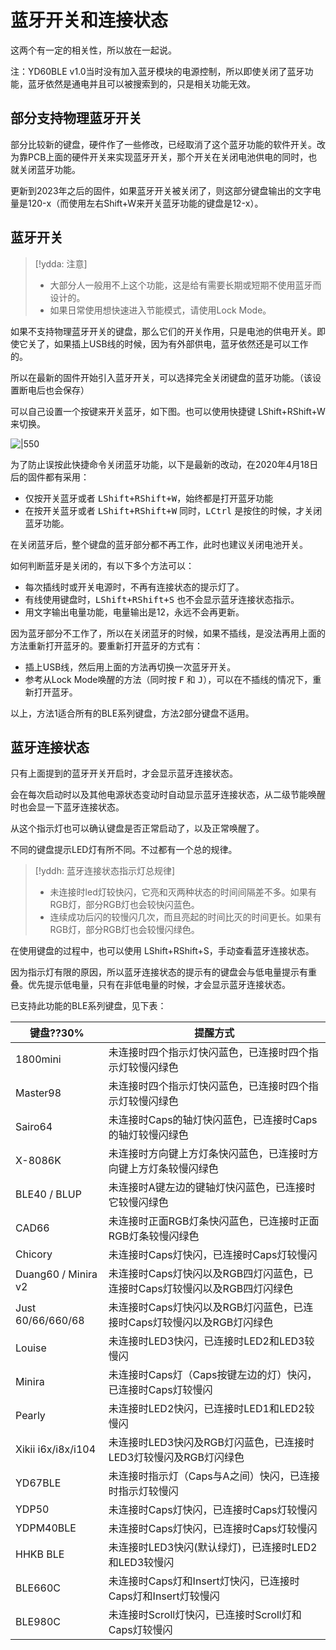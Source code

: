 # 蓝牙开关和连接状态

这两个有一定的相关性，所以放在一起说。

注：YD60BLE v1.0当时没有加入蓝牙模块的电源控制，所以即使关闭了蓝牙功能，蓝牙依然是通电并且可以被搜索到的，只是相关功能无效。


## 部分支持物理蓝牙开关

部分比较新的键盘，硬件作了一些修改，已经取消了这个蓝牙功能的软件开关。改为靠PCB上面的硬件开关来实现蓝牙开关，那个开关在关闭电池供电的同时，也就关闭蓝牙功能。

更新到2023年之后的固件，如果蓝牙开关被关闭了，则这部分键盘输出的文字电量是120-x（而使用左右Shift+W来开关蓝牙功能的键盘是12-x）。


## 蓝牙开关

> [!ydda: 注意]
> - 大部分人一般用不上这个功能，这是给有需要长期或短期不使用蓝牙而设计的。
> - 如果日常使用想快速进入节能模式，请使用Lock Mode。

如果不支持物理蓝牙开关的键盘，那么它们的开关作用，只是电池的供电开关。即使它关了，如果插上USB线的时候，因为有外部供电，蓝牙依然还是可以工作的。

所以在最新的固件开始引入蓝牙开关，可以选择完全关闭键盘的蓝牙功能。（该设置断电后也会保存）

可以自己设置一个按键来开关蓝牙，如下图。也可以使用快捷键 <key>LShift+RShift+W</key> 来切换。

![|550](assets/conection_01.png)

为了防止误按此快捷命令关闭蓝牙功能，以下是最新的改动，在2020年4月18日后的固件都有采用：
  - 仅按开关蓝牙或者 <kbd>LShift+RShift+W</kbd>，始终都是打开蓝牙功能
  - 在按开关蓝牙或者 <kbd>LShift+RShift+W</kbd> 同时，<kbd>LCtrl</kbd> 是按住的时候，才关闭蓝牙功能。

在关闭蓝牙后，整个键盘的蓝牙部分都不再工作，此时也建议关闭电池开关。

如何判断蓝牙是关闭的，有以下多个方法可以：
  - 每次插线时或开关电源时，不再有连接状态的提示灯了。
  - 有线使用键盘时，<kbd>LShift+RShift+S</kbd> 也不会显示蓝牙连接状态指示。
  - 用文字输出电量功能，电量输出是12，永远不会再更新。

因为蓝牙部分不工作了，所以在关闭蓝牙的时候，如果不插线，是没法再用上面的方法重新打开蓝牙的。要重新打开蓝牙的方式有：
  - 插上USB线，然后用上面的方法再切换一次蓝牙开关。
  - 参考从Lock Mode唤醒的方法（同时按 <kbd>F</kbd> 和 <kbd>J</kbd>），可以在不插线的情况下，重新打开蓝牙。

以上，方法1适合所有的BLE系列键盘，方法2部分键盘不适用。


## 蓝牙连接状态

只有上面提到的蓝牙开关开启时，才会显示蓝牙连接状态。

会在每次启动时以及其他电源状态变动时自动显示蓝牙连接状态，从二级节能唤醒时也会显一下蓝牙连接状态。

从这个指示灯也可以确认键盘是否正常启动了，以及正常唤醒了。

不同的键盘提示LED灯有所不同。不过都有一个总的规律。

> [!yddh: 蓝牙连接状态指示灯总规律]
> - 未连接时led灯较快闪，它亮和灭两种状态的时间间隔差不多。如果有RGB灯，部分RGB灯也会较快闪蓝色。
> - 连续成功后闪的较慢闪几次，而且亮起的时间比灭的时间更长。如果有RGB灯，部分RGB灯也会较慢闪绿色。

在使用键盘的过程中，也可以使用 <key>LShift+RShift+S</key>，手动查看蓝牙连接状态。

因为指示灯有限的原因，所以蓝牙连接状态的提示有的键盘会与低电量提示有重叠。优先提示低电量，只有在非低电量的时候，才会显示蓝牙连接状态。

已支持此功能的BLE系列键盘，见下表：

| 键盘??30% | 提醒方式 |
| --- | ---- |
| 1800mini | 未连接时四个指示灯快闪蓝色，已连接时四个指示灯较慢闪绿色 |
| Master98 | 未连接时四个指示灯快闪蓝色，已连接时四个指示灯较慢闪绿色 |
| Sairo64 | 未连接时Caps的轴灯快闪蓝色，已连接时Caps的轴灯较慢闪绿色 |
| X-8086K | 未连接时方向键上方灯条快闪蓝色，已连接时方向键上方灯条较慢闪绿色 |
| BLE40 / BLUP | 未连接时A键左边的键轴灯快闪蓝色，已连接时它较慢闪绿色 |
| CAD66 | 未连接时正面RGB灯条快闪蓝色，已连接时正面RGB灯条较慢闪绿色 |
| Chicory| 未连接时Caps灯快闪，已连接时Caps灯较慢闪 |
| Duang60 / Minira v2 | 未连接时Caps灯快闪以及RGB四灯闪蓝色，已连接时Caps灯较慢闪以及RGB四灯闪绿色 |
| Just 60/66/660/68| 未连接时Caps灯快闪以及RGB灯闪蓝色，已连接时Caps灯较慢闪以及RGB灯闪绿色 |
| Louise | 未连接时LED3快闪，已连接时LED2和LED3较慢闪 |
| Minira | 未连接时Caps灯（Caps按键左边的灯）快闪，已连接时Caps灯较慢闪 |
| Pearly| 未连接时LED2快闪，已连接时LED1和LED2较慢闪 |
| Xikii i6x/i8x/i104 | 未连接时LED3快闪及RGB灯闪蓝色，已连接时LED3灯较慢闪及RGB灯闪绿色 |
| YD67BLE | 未连接时指示灯（Caps与A之间）快闪，已连接时指示灯较慢闪 |
| YDP50| 未连接时Caps灯快闪，已连接时Caps灯较慢闪 |
| YDPM40BLE| 未连接时Caps灯快闪，已连接时Caps灯较慢闪 |
| HHKB BLE | 未连接时LED3快闪(默认绿灯)，已连接时LED2和LED3较慢闪 |
| BLE660C | 未连接时Caps灯和Insert灯快闪，已连接时Caps灯和Insert灯较慢闪 |
| BLE980C | 未连接时Scroll灯快闪，已连接时Scroll灯和Caps灯较慢闪 |
